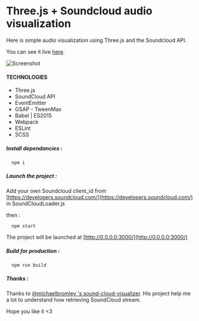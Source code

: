 # Three.js + Soundcloud audio visualization

Here is simple audio visualization using Three.js and the Soundcloud API.

You can see it live [here](http://lab.hengpatrick.fr/soundcloud-visualizer).

![Screenshot](http://i.imgur.com/ejInN4S.png)

#### TECHNOLOGIES

* Three.js
* SoundCloud API
* EventEmitter
* GSAP - TweenMax
* Babel | ES2015
* Webpack
* ESLint
* SCSS

##### Install dependancies :
```shell
  npm i
```

##### Launch the project :

Add your own Soundcloud client_id from [https://developers.soundcloud.com/](https://developers.soundcloud.com/) in SoundCloudLoader.js

then :

```shell
  npm start
```

The project will be launched at [http://0.0.0.0:3000/](http://0.0.0.0:3000/)


##### Build for production :
```shell
  npm run build
```

##### Thanks :
Thanks to [@michaelbromley 's sound-cloud-visualizer](https://github.com/michaelbromley/soundcloud-visualizer). His project help me a lot to understand how retrieving SoundCloud stream.

Hope you like it <3
